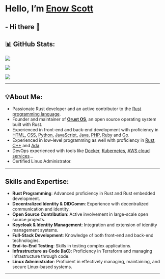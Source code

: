 # Hello, I’m [Enow Scott](https://github.com/Blindspot22)
## -  Hi there 👋

## 📊 GitHub Stats:
![](https://github-readme-stats.vercel.app/api?username=Blindspot22&show_icons=true)<br/>
<!-- ![](https://github-readme-streak-stats.herokuapp.com/?user=Blindspot22&theme=react&hide_border=false)<br/> -->
![](https://github-readme-stats.vercel.app/api/top-langs/?username=Blindspot22&theme=react&hide_border=false&include_all_commits=false&count_private=false&layout=compact)


[![](https://visitcount.itsvg.in/api?id=freeCodeCamp&icon=0&color=0)](https://visitcount.itsvg.in)

---
## **💡About Me**:
- Passionate Rust developer and an active contributor to the [Rust programming language](https://github.com/rust-lang/rust).
- Founder and maintainer of [**Orust OS**](https://github.com/orust-org/orust-OS), an open source operating system built with Rust.
- Experienced in front-end and back-end development with proficiency in [HTML](https://github.com/whatwg/html), [CSS](https://github.com/w3c/csswg-drafts), [Python](https://github.com/python), [JavaScript](https://github.com/nodejs), [Java](https://github.com/openjdk), [PHP](https://github.com/php), [Ruby](https://github.com/ruby) and [Go](https://github.com/golang/go).
- Experienced in low-level programming as well with proficiency in [Rust](https://github.com/rust-lang), [C++](https://github.com/cplusplus) and [Ada](https://github.com/AdaCore)
- DevOps experienced with tools like [Docker](https://github.com/docker), [Kubernetes](https://github.com/kubernetes), [AWS cloud services](https://github.com/aws)...
- Certified Linux Administrator.

---
## Skills and Expertise:
- **Rust Programming**: Advanced proficiency in Rust and Rust embedded development.
- **Decentralized Identity & DIDComm**: Experience with decentralized communication and identity.
- **Open Source Contribution**: Active involvement in large-scale open source projects.
- **Keycloak & Identity Management**: Integration and extension of identity management systems.
- **Full-Stack Development**: Knowledge of both front-end and back-end technologies.
- **End-to-End Testing**: Skills in testing complex applications.
- **Infrastructure as Code (IaC)**: Proficiency in Terraform and managing infrastructure through code.
- **Linux Administrator**: Proficient in effectively managing, maintaining, and secure Linux-based systems.
---
<!-- Proudly created with GPRM ( https://gprm.itsvg.in ) -->














